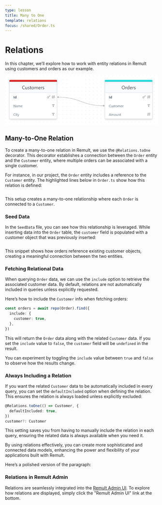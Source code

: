 ```yaml
---
type: lesson
title: Many to One
template: relations
focus: /shared/Order.ts
---
```


# Relations

In this chapter, we’ll explore how to work with entity relations in Remult using customers and orders as our example.

![Relations](./relations.png)

## Many-to-One Relation

To create a many-to-one relation in Remult, we use the `@Relations.toOne` decorator. This decorator establishes a connection between the `Order` entity and the `Customer` entity, where multiple orders can be associated with a single customer.

For instance, in our project, the `Order` entity includes a reference to the `Customer` entity. The highlighted lines below in `Order.ts` show how this relation is defined:

```file:/shared/Order.ts ins={8-9} collapse={1-3} title="shared/Order.ts"


```

This setup creates a many-to-one relationship where each `Order` is connected to a `Customer`.

### Seed Data

In the `SeedData` file, you can see how this relationship is leveraged. While inserting data into the `Order` table, the `customer` field is populated with a customer object that was previously inserted:

```file:/shared/SeedData.ts title="shared/SeedData.ts" collapse={1-4} add=/customer:\s*\w+/

```

This snippet shows how orders reference existing customer objects, creating a meaningful connection between the two entities.

### Fetching Relational Data

When querying `Order` data, we can use the `include` option to retrieve the associated customer data. By default, relations are not automatically included in queries unless explicitly requested.

Here’s how to include the `Customer` info when fetching orders:

```ts title="frontend/Page.tsx" add={2-4}
const orders = await repo(Order).find({
  include: {
    customer: true,
  },
})
```

This will return the `Order` data along with the related `Customer` data. If you set the `include` value to `false`, the `customer` field will be `undefined` in the result.

You can experiment by toggling the `include` value between `true` and `false` to observe how the results change.

### Always Including a Relation

If you want the related `Customer` data to be automatically included in every query, you can set the `defaultIncluded` option when defining the relation. This ensures the relation is always loaded unless explicitly excluded:

```ts add=/defaultIncluded: true,/
@Relations.toOne(() => Customer, {
  defaultIncluded: true,
})
customer?: Customer
```

This setting saves you from having to manually include the relation in each query, ensuring the related data is always available when you need it.

By using relations effectively, you can create more sophisticated and connected data models, enhancing the power and flexibility of your applications built with Remult.

Here’s a polished version of the paragraph:

### Relations in Remult Admin

Relations are seamlessly integrated into the [Remult Admin UI](https://remult.dev/docs/admin-ui). To explore how relations are displayed, simply click the "Remult Admin UI" link at the bottom.
